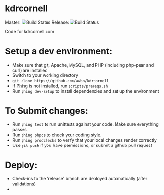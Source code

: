kdrcornell
==========
Master: [![Build Status](https://travis-ci.org/awbn/kdrcornell.png?branch=master)](https://travis-ci.org/awbn/kdrcornell)
Release: [![Build Status](https://travis-ci.org/awbn/kdrcornell.png?branch=release)](https://travis-ci.org/awbn/kdrcornell)

Code for kdrcornell.com

Setup a dev environment:
==========
- Make sure that git, Apache, MySQL, and PHP (including php-pear and curl) are installed
- Switch to your working directory
- `git clone https://github.com/awbn/kdrcornell`
- If [Phing](http://www.phing.info/) is not installed, run `scripts/prereqs.sh`
- Run `phing dev-setup` to install dependencies and set up the environment

To Submit changes:
==========
- Run `phing test` to run unittests against your code.  Make sure everything passes
- Run `phing phpcs` to check your coding style.
- Run `phing prodchecks` to verify that your local changes render correctly
- Use `git push` if you have permissions, or submit a github pull request

Deploy:
==========
- Check-ins to the 'release' branch are deployed automatically (after validations)
-